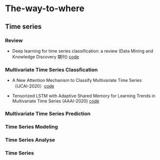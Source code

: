 # The-way-to-where

## Time series 
### Review

- Deep learning for time series classification: a review (Data Mining and Knowledge Discovery 期刊) [code](https://github.com/hfawaz/dl-4-tsc)

### Multivariate Time Series Classfication

- A New Attention Mechanism to Classify Multivariate Time Series （IJCAI-2020）[code](https://github.com/huipingcao/nmsu_yhao_ijcai2020)

- Tensorized LSTM with Adaptive Shared Memory for Learning Trends in Multivariate Time Series (AAAI-2020) [code](https://github.com/DerronXu/DeepTrends/tree/master)

### Multivariate Time Series Prediction

### Time Series Modeling

### Time Series Analyse

### Time Series 
